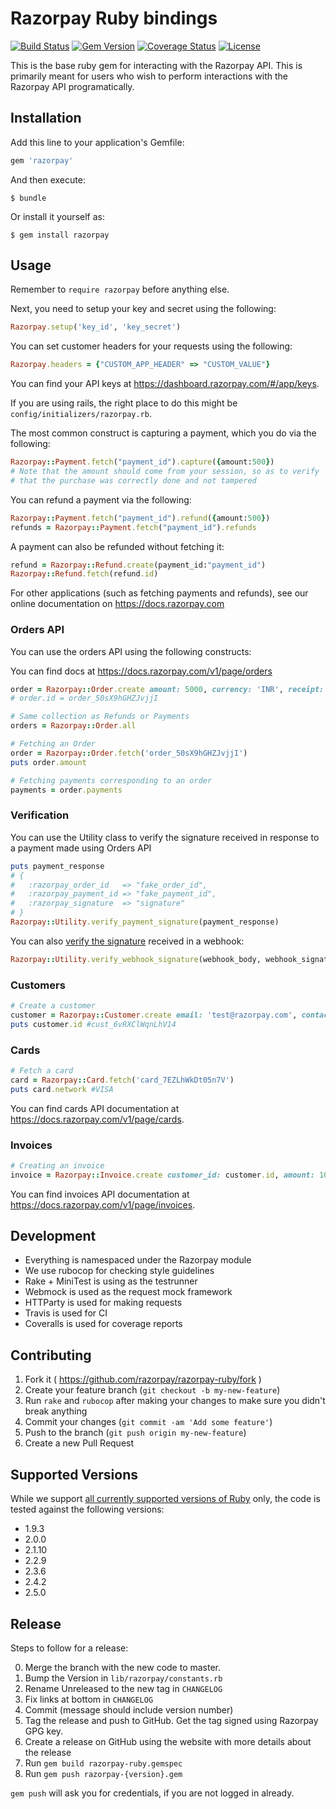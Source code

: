 # Razorpay Ruby bindings

[![Build Status](https://travis-ci.org/razorpay/razorpay-ruby.svg?branch=master)](https://travis-ci.org/razorpay/razorpay-ruby) [![Gem Version](https://badge.fury.io/rb/razorpay.svg)](http://badge.fury.io/rb/razorpay) [![Coverage Status](https://coveralls.io/repos/github/Razorpay/razorpay-ruby/badge.svg?branch=master)](https://coveralls.io/github/Razorpay/razorpay-ruby?branch=master) [![License](http://img.shields.io/:license-mit-blue.svg)](http://doge.mit-license.org)

This is the base ruby gem for interacting with the Razorpay API. This is primarily meant for users who wish to perform interactions with the Razorpay API programatically.

## Installation

Add this line to your application's Gemfile:

```rb
gem 'razorpay'
```

And then execute:

    $ bundle

Or install it yourself as:

    $ gem install razorpay

## Usage

Remember to `require razorpay` before anything else.

Next, you need to setup your key and secret using the following:

```rb
Razorpay.setup('key_id', 'key_secret')
```

You can set customer headers for your requests using the following:
```rb
Razorpay.headers = {"CUSTOM_APP_HEADER" => "CUSTOM_VALUE"}
```

You can find your API keys at <https://dashboard.razorpay.com/#/app/keys>.

If you are using rails, the right place to do this might be `config/initializers/razorpay.rb`.

The most common construct is capturing a payment, which you do via the following:

```rb
Razorpay::Payment.fetch("payment_id").capture({amount:500})
# Note that the amount should come from your session, so as to verify
# that the purchase was correctly done and not tampered
```

You can refund a payment via the following:

```rb
Razorpay::Payment.fetch("payment_id").refund({amount:500})
refunds = Razorpay::Payment.fetch("payment_id").refunds
```

A payment can also be refunded without fetching it:
```rb
refund = Razorpay::Refund.create(payment_id:"payment_id")
Razorpay::Refund.fetch(refund.id)
```

For other applications (such as fetching payments and refunds),
see our online documentation on <https://docs.razorpay.com>

### Orders API

You can use the orders API using the following constructs:

You can find docs at <https://docs.razorpay.com/v1/page/orders>

```rb
order = Razorpay::Order.create amount: 5000, currency: 'INR', receipt: 'TEST'
# order.id = order_50sX9hGHZJvjjI

# Same collection as Refunds or Payments
orders = Razorpay::Order.all

# Fetching an Order
order = Razorpay::Order.fetch('order_50sX9hGHZJvjjI')
puts order.amount

# Fetching payments corresponding to an order
payments = order.payments
```

### Verification
You can use the Utility class to verify the signature received in response to a payment made using Orders API
```rb
puts payment_response
# {
#   :razorpay_order_id   => "fake_order_id",
#   :razorpay_payment_id => "fake_payment_id",
#   :razorpay_signature  => "signature"
# }
Razorpay::Utility.verify_payment_signature(payment_response)
```
You can also [verify the signature](https://github.com/razorpay/razorpay-ruby/wiki/Webhooks) received in a webhook:
```rb
Razorpay::Utility.verify_webhook_signature(webhook_body, webhook_signature, webhook_secret)
```

### Customers
```rb
# Create a customer
customer = Razorpay::Customer.create email: 'test@razorpay.com', contact: '9876543210'
puts customer.id #cust_6vRXClWqnLhV14
```

### Cards
```rb
# Fetch a card
card = Razorpay::Card.fetch('card_7EZLhWkDt05n7V')
puts card.network #VISA
```

You can find cards API documentation at <https://docs.razorpay.com/v1/page/cards>.

### Invoices
```rb
# Creating an invoice
invoice = Razorpay::Invoice.create customer_id: customer.id, amount: 100, currency: 'INR', description: 'Test description', type: 'link'
```

You can find invoices API documentation at <https://docs.razorpay.com/v1/page/invoices>.

## Development

- Everything is namespaced under the Razorpay module
- We use rubocop for checking style guidelines
- Rake + MiniTest is using as the testrunner
- Webmock is used as the request mock framework
- HTTParty is used for making requests
- Travis is used for CI
- Coveralls is used for coverage reports

## Contributing

1. Fork it ( https://github.com/razorpay/razorpay-ruby/fork )
2. Create your feature branch (`git checkout -b my-new-feature`)
3. Run `rake` and `rubocop` after making your changes to make sure you didn't break anything
4. Commit your changes (`git commit -am 'Add some feature'`)
5. Push to the branch (`git push origin my-new-feature`)
6. Create a new Pull Request

## Supported Versions

While we support [all currently supported versions of Ruby](https://www.ruby-lang.org/en/downloads/branches/)
only, the code is tested against the following versions:

* 1.9.3
* 2.0.0
* 2.1.10
* 2.2.9
* 2.3.6
* 2.4.2
* 2.5.0

## Release

Steps to follow for a release:

0. Merge the branch with the new code to master.
1. Bump the Version in `lib/razorpay/constants.rb`
2. Rename Unreleased to the new tag in `CHANGELOG`
3. Fix links at bottom in `CHANGELOG`
4. Commit (message should include version number)
5. Tag the release and push to GitHub. Get the tag signed using Razorpay GPG key.
6. Create a release on GitHub using the website with more details about the release
7. Run `gem build razorpay-ruby.gemspec`
8. Run `gem push razorpay-{version}.gem`

`gem push` will ask you for credentials, if you are not logged in already.
